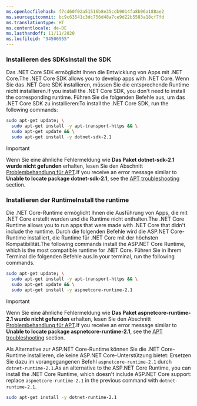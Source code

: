 ```yaml
---
ms.openlocfilehash: f7cd60f02a51516b8e35cdb9014fa8b96a188ae2
ms.sourcegitcommit: bc9c63541c3dc756d48a7ce9d22b5583a18cf7fd
ms.translationtype: HT
ms.contentlocale: de-DE
ms.lasthandoff: 11/11/2020
ms.locfileid: "94506955"
---
```


### <a name="install-the-sdk"></a><span data-ttu-id="6cc69-101">Installieren des SDKs</span><span class="sxs-lookup"><span data-stu-id="6cc69-101">Install the SDK</span></span>

<span data-ttu-id="6cc69-102">Das .NET Core SDK ermöglicht Ihnen die Entwicklung von Apps mit .NET Core.</span><span class="sxs-lookup"><span data-stu-id="6cc69-102">The .NET Core SDK allows you to develop apps with .NET Core.</span></span> <span data-ttu-id="6cc69-103">Wenn Sie das .NET Core SDK installieren, müssen Sie die entsprechende Runtime nicht installieren.</span><span class="sxs-lookup"><span data-stu-id="6cc69-103">If you install the .NET Core SDK, you don't need to install the corresponding runtime.</span></span> <span data-ttu-id="6cc69-104">Führen Sie die folgenden Befehle aus, um das .NET Core SDK zu installieren:</span><span class="sxs-lookup"><span data-stu-id="6cc69-104">To install the .NET Core SDK, run the following commands:</span></span>

```bash
sudo apt-get update; \
  sudo apt-get install -y apt-transport-https && \
  sudo apt-get update && \
  sudo apt-get install -y dotnet-sdk-2.1
```

> [!IMPORTANT]
> <span data-ttu-id="6cc69-105">Wenn Sie eine ähnliche Fehlermeldung wie **Das Paket dotnet-sdk-2.1 wurde nicht gefunden** erhalten, lesen Sie den Abschnitt [Problembehandlung für APT](#apt-troubleshooting).</span><span class="sxs-lookup"><span data-stu-id="6cc69-105">If you receive an error message similar to **Unable to locate package dotnet-sdk-2.1**, see the [APT troubleshooting](#apt-troubleshooting) section.</span></span>

### <a name="install-the-runtime"></a><span data-ttu-id="6cc69-106">Installieren der Runtime</span><span class="sxs-lookup"><span data-stu-id="6cc69-106">Install the runtime</span></span>

<span data-ttu-id="6cc69-107">Die .NET Core-Runtime ermöglicht Ihnen die Ausführung von Apps, die mit .NET Core erstellt wurden und die Runtime nicht enthalten.</span><span class="sxs-lookup"><span data-stu-id="6cc69-107">The .NET Core Runtime allows you to run apps that were made with .NET Core that didn't include the runtime.</span></span> <span data-ttu-id="6cc69-108">Durch die folgenden Befehle wird die ASP.NET Core-Runtime installiert, die Runtime für .NET Core mit der höchsten Kompatibilität.</span><span class="sxs-lookup"><span data-stu-id="6cc69-108">The following commands install the ASP.NET Core Runtime, which is the most compatible runtime for .NET Core.</span></span> <span data-ttu-id="6cc69-109">Führen Sie in Ihrem Terminal die folgenden Befehle aus.</span><span class="sxs-lookup"><span data-stu-id="6cc69-109">In your terminal, run the following commands.</span></span>

```bash
sudo apt-get update; \
  sudo apt-get install -y apt-transport-https && \
  sudo apt-get update && \
  sudo apt-get install -y aspnetcore-runtime-2.1
```

> [!IMPORTANT]
> <span data-ttu-id="6cc69-110">Wenn Sie eine ähnliche Fehlermeldung wie **Das Paket aspnetcore-runtime-2.1 wurde nicht gefunden** erhalten, lesen Sie den Abschnitt [Problembehandlung für APT](#apt-troubleshooting).</span><span class="sxs-lookup"><span data-stu-id="6cc69-110">If you receive an error message similar to **Unable to locate package aspnetcore-runtime-2.1**, see the [APT troubleshooting](#apt-troubleshooting) section.</span></span>

<span data-ttu-id="6cc69-111">Als Alternative zur ASP.NET Core-Runtime können Sie die .NET Core-Runtime installieren, die keine ASP.NET Core-Unterstützung bietet: Ersetzen Sie dazu im vorangegangenen Befehl `aspnetcore-runtime-2.1` durch `dotnet-runtime-2.1`.</span><span class="sxs-lookup"><span data-stu-id="6cc69-111">As an alternative to the ASP.NET Core Runtime, you can install the .NET Core Runtime, which doesn't include ASP.NET Core support: replace `aspnetcore-runtime-2.1` in the previous command with `dotnet-runtime-2.1`.</span></span>

```bash
sudo apt-get install -y dotnet-runtime-2.1
```
